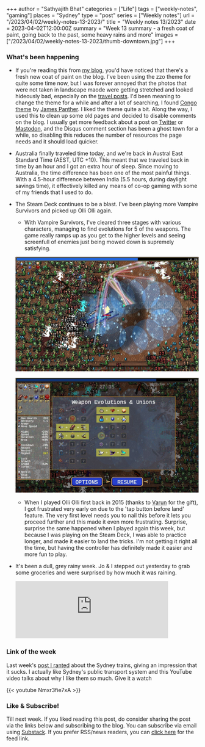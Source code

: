 +++
author = "Sathyajith Bhat"
categories = ["Life"]
tags = ["weekly-notes",  "gaming"]
places = "Sydney"
type = "post"
series = ["Weekly notes"]
url = "/2023/04/02/weekly-notes-13-2023/"
title = "Weekly notes 13/2023"
date = 2023-04-02T12:00:00Z
summary = "Week 13 summary - a fresh coat of paint, going back to the past, some heavy rains and more"
images = ["/2023/04/02/weekly-notes-13-2023/thumb-downtown.jpg"]
+++

### What's been happening

* If you're reading this from [my blog](https://sathyabh.at), you'd have noticed that there's a fresh new coat of paint on the blog. I've been using the zzo theme for quite some time now, but I was forever annoyed that the photos that were not taken in landscape maode were getting stretched and looked hideously bad, especially on the [travel posts](https://sathyabh.at/categories/travel/). I'd been meaning to change the theme for a while and after a lot of searching, I found [Congo theme](https://jpanther.github.io/congo/) by [James Panther](https://github.com/jpanther). I liked the theme quite a bit. Along the way, I used this to clean up some old pages and decided to disable comments on the blog. I usually get more feedback about a post on [Twitter](https://twitter.com/sathyabhat/) or [Mastodon](https://mastodon.social/@sathyabhat), and the Disqus comment section has been a ghost town for a while, so disabling this reduces the number of resources the page needs and it should load quicker. 
* Australia finally traveled time today, and we're back in Austral East Standard Time (AEST, UTC +10). This meant that we traveled back in time by an hour and I got an extra hour of sleep. Since moving to Australia, the time difference has been one of the most painful things. With a 4.5-hour difference between India (5.5 hours, during daylight savings time), it effectively killed any means of co-op gaming with some of my friends that I used to do.
* The Steam Deck continues to be a blast. I've been playing more Vampire Survivors and picked up Olli Olli again.
    * With Vampire Survivors, I've cleared three stages with various characters, managing to find evolutions for 5 of the weapons. The game really ramps up as you get to the higher levels and seeing screenfull of enemies just being mowed down is supremely satisfying.

    ![Vampire Survivors enemies being cleared](vampire-survivors.jpg "Vampire Survivors enemies being cleared")
    
    ![Vampire Survivors Weapon Evolution](vampire-survivors-weapon-evolution.jpg "Vampire Survivors Weapon Evolution")

    * When I played Olli Olli first back in 2015 (thanks to [Varun](https://twitter.com/blurr_warun) for the gift), I got frustrated very early on due to the 'tap button before land' feature. The very first level needs you to nail this before it lets you proceed further and this made it even more frustrating. Surprise, surprise the same happened when I played again this week, but because I was playing on the Steam Deck, I was able to practice longer, and made it easier to land the tricks. I'm not getting it right all the time, but having the controller has definitely made it easier and more fun to play.
* It's been a dull, grey rainy week. Jo & I stepped out yesterday to grab some groceries and were surprised by how much it was raining. 
    <iframe src="https://mastodon.social/@Sathyabhat/110120660586843775/embed" class="mastodon-embed" style="max-width: 100%; border: 0" width="400" allowfullscreen="allowfullscreen"></iframe><script src="https://mastodon.social/embed.js" async="async"></script>

### Link of the week

Last week's [post I ranted](/2023/03/26/weekly-notes-12-2023/) about the Sydney trains, giving an impression that it sucks. I actually like Sydney's public transport system and this YouTube video talks about why I like them so much. Give it a watch

{{< youtube Nmxr3fie7xA >}}

### Like & Subscribe! 

Till next week. If you liked reading this post, do consider sharing the post via the links below and subscribing to the blog. You can subscribe via email using [Substack](https://sathyabhat.substack.com/). If you prefer RSS/news readers, you can [click here](https://sathyabh.at/index.xml) for the feed link.